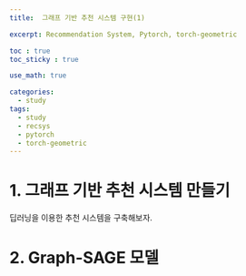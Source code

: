 ```yaml
---
title:  그래프 기반 추천 시스템 구현(1)

excerpt: Recommendation System, Pytorch, torch-geometric  

toc : true
toc_sticky : true  

use_math: true

categories:
  - study
tags:
  - study
  - recsys
  - pytorch
  - torch-geometric
---
```


# 1. 그래프 기반 추천 시스템 만들기

딥러닝을 이용한 추천 시스템을 구축해보자.

# 2. Graph-SAGE 모델



